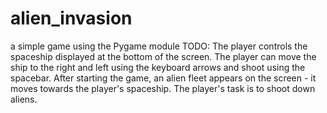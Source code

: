 # alien_invasion
a simple game using the Pygame module
TODO:
The player controls the spaceship displayed at the bottom of the screen.
The player can move the ship to the right and left using the keyboard arrows and shoot using the spacebar.
After starting the game, an alien fleet appears on the screen - it moves towards the player's spaceship. The player's task is to shoot down aliens.